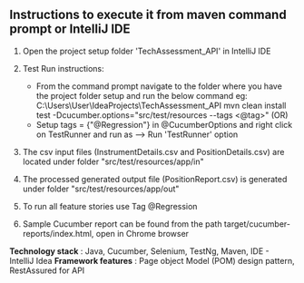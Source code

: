 
Instructions to execute it from maven command prompt or IntelliJ IDE
--------------------------------------------------------------------

1. Open the project setup folder 'TechAssessment_API' in IntelliJ IDE
2. Test Run instructions: 
     - From the command prompt navigate to the folder where you have the project folder setup and run the below command
         eg: C:\Users\User\IdeaProjects\TechAssessment_API 
         mvn clean install test -Dcucumber.options="src/test/resources --tags <@tag>"
                                         (OR)
     - Setup tags = {"@Regression"} in @CucumberOptions and right click on TestRunner and run as --> Run 'TestRunner' option
  
3. The csv input files (InstrumentDetails.csv and PositionDetails.csv) are located under folder "src/test/resources/app/in"
4. The processed generated output file (PositionReport.csv) is generated under folder "src/test/resources/app/out"
5. To run all feature stories use Tag @Regression
6. Sample Cucumber report can be found from the path target/cucumber-reports/index.html, open in Chrome browser

**Technology stack** : Java, Cucumber, Selenium, TestNg, Maven, IDE - IntelliJ Idea
**Framework features** : Page object Model (POM) design pattern, RestAssured for API




